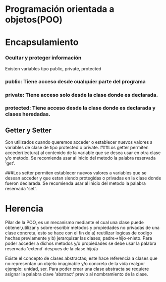# Programación orientada a objetos(POO)
# Encapsulamiento
### Ocultar y proteger información

Existen variables tipo public, private, protected
### public: Tiene acceso desde cualquier parte del programa
### private: Tiene acceso solo desde la clase donde es declarada.
### protected: Tiene acceso desde la clase donde es declarada y clases heredadas.

##  Getter y Setter
Son utilizados cuando queremos acceder o establecer nuevos valores a variables de clase de tipo protected o private.
###Los getter permiten acceder(lectura) al contenido de la variable que se desea usar en otra clase y/o metodo.
Se recomienda usar al inicio del metodo la palabra reservada 'get'.

###Los setter permiten establecer nuevos valores a variables que se desean acceder y que estan siendo protegidas o privadas en la clase donde fueron declarada.
Se recomienda usar al inicio del metodo la palabra reservada 'set'.

# Herencia
Pilar de la POO, es un mecanismo mediante el cual una clase puede obtener,utilizar y sobre-escribir metodos y propiedades no privadas de una clase concreta, esto se hace con el fin de a) reutilizar logicas de codigo hechas previamente y b) jerarquizar las clases; padre->hijo->nieto.
Para poder acceder a dichos metodos y/o propiedades se debe usar la palabra reservada 'extend' despues de la clase hijo/a

Existe el concepto de clases abstractas; este hace referencia a clases que no representan un objeto imaginable y/o concreto de la vida real;por ejemplo: unidad, ser.
Para poder crear una clase abstracta se requiere asignar la palabra clave 'abstract' previo al nombramiento de la clase.









